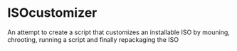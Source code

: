 # ISOcustomizer
An attempt to create a script that customizes an installable ISO by mouning, chrooting, running a script and finally repackaging the ISO
